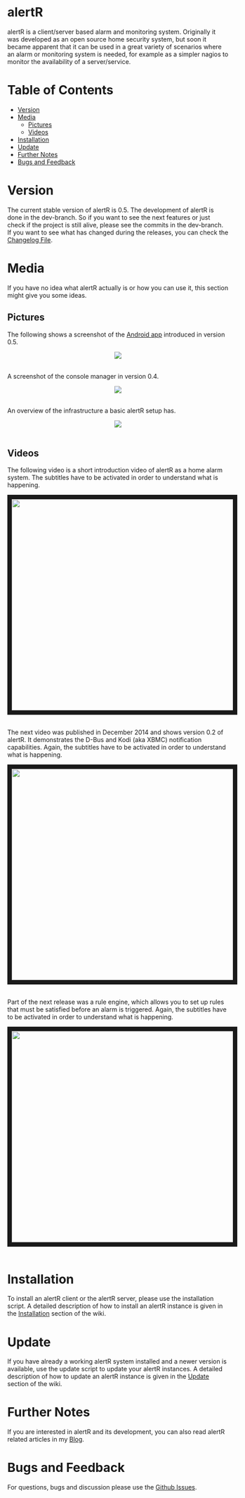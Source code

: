 # alertR

alertR is a client/server based alarm and monitoring system. Originally it was developed as an open source home security system, but soon it became apparent that it can be used in a great variety of scenarios where an alarm or monitoring system is needed, for example as a simpler nagios to monitor the availability of a server/service.


# Table of Contents
* [Version](#version)
* [Media](#media)
  * [Pictures](#media_pictures)
  * [Videos](#media_videos)
* [Installation](#installation)
* [Update](#update)
* [Further Notes](#further_notes)
* [Bugs and Feedback](#bugs_and_feedback)


# Version
<a name="version"/>

The current stable version of alertR is 0.5. The development of alertR is done in the dev-branch. So if you want to see the next features or just check if the project is still alive, please see the commits in the dev-branch. If you want to see what has changed during the releases, you can check the [Changelog File](CHANGELOG.md).


# Media
<a name="media"/>

If you have no idea what alertR actually is or how you can use it, this section might give you some ideas.


## Pictures
<a name="media_pictures"/>

The following shows a screenshot of the [Android app](https://play.google.com/store/apps/details?id=de.alertr.alertralarmnotification) introduced in version 0.5.

<div align="center">
<img src="docs/screenshot_android_app.png" />
</div>
<br />

A screenshot of the console manager in version 0.4.

<div align="center">
<img src="docs/manager_console_screenshot_v0.4.jpg" />
</div>
<br />

An overview of the infrastructure a basic alertR setup has.

<div align="center">
<img src="docs/alertR_infrastructure_basic.jpg" />
</div>
<br />


## Videos
<a name="media_videos"/>

The following video is a short introduction video of alertR as a home alarm system. The subtitles have to be activated in order to understand what is happening.

<div align="center">
<a href="https://www.youtube.com/watch?feature=player_embedded&v=gafnnETwNYA&yt:cc=on" target="_blank">
<img src="https://img.youtube.com/vi/gafnnETwNYA/0.jpg" width="640" height="480" border="10" />
</a>
</div>
<br />

The next video was published in December 2014 and shows version 0.2 of alertR. It demonstrates the D-Bus and Kodi (aka XBMC) notification capabilities. Again, the subtitles have to be activated in order to understand what is happening.

<div align="center">
<a href="https://www.youtube.com/watch?feature=player_embedded&v=r7caH_UzKms&yt:cc=on" target="_blank">
<img src="https://img.youtube.com/vi/r7caH_UzKms/0.jpg" width="640" height="480" border="10" />
</a>
</div>
<br />

Part of the next release was a rule engine, which allows you to set up rules that must be satisfied before an alarm is triggered. Again, the subtitles have to be activated in order to understand what is happening.

<div align="center">
<a href="https://www.youtube.com/watch?feature=player_embedded&v=iP3uPX41QEg&yt:cc=on" target="_blank">
<img src="https://img.youtube.com/vi/iP3uPX41QEg/0.jpg" width="640" height="480" border="10" />
</a>
</div>
<br />


# Installation
<a name="installation"/>

To install an alertR client or the alertR server, please use the installation script. A detailed description of how to install an alertR instance is given in the [Installation](https://github.com/sqall01/alertR/wiki/Installation) section of the wiki.


# Update
<a name="update"/>

If you have already a working alertR system installed and a newer version is available, use the update script to update your alertR instances. A detailed description of how to update an alertR instance is given in the [Update](https://github.com/sqall01/alertR/wiki/Update) section of the wiki.


# Further Notes
<a name="further_notes"/>

If you are interested in alertR and its development, you can also read alertR related articles in my [Blog](http://h4des.org/blog/index.php?/categories/22-alertR).


# Bugs and Feedback
<a name="bugs_and_feedback"/>

For questions, bugs and discussion please use the [Github Issues](https://github.com/sqall01/alertR/issues).